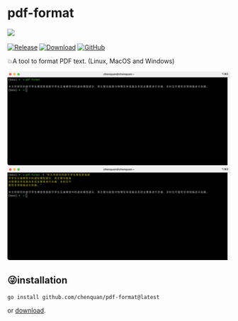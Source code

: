 # pdf-format
<a href="https://www.buymeacoffee.com/chenquan"><img src="https://img.buymeacoffee.com/button-api/?text=Buy me a coffee&emoji=&slug=chenquan&button_colour=FFDD00&font_colour=000000&font_family=Poppins&outline_colour=000000&coffee_colour=ffffff" /></a>

[![Release](https://img.shields.io/github/v/release/chenquan/pdf-format.svg?style=flat-square)](https://github.com/chenquan/pdf-format)
[![Download](https://goproxy.cn/stats/github.com/chenquan/pdf-format/badges/download-count.svg)](https://github.com/chenquan/pdf-format)
[![GitHub](https://img.shields.io/github/license/chenquan/pdf-format)](LICENSE)



💥A tool to format PDF text. (Linux, MacOS and Windows)

![](image/clipboard.png)
![](image/text.png)


## 😜installation

```shell
go install github.com/chenquan/pdf-format@latest
```

or [download](https://github.com/chenquan/pdf-format/releases).
